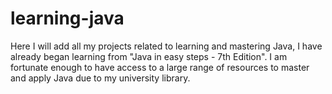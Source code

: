 # learning-java
Here I will add all my projects related to learning and mastering Java, I have already began learning from "Java in easy steps - 7th  Edition". I am fortunate enough to have access to a large range of resources to master and apply Java due to my university library.
